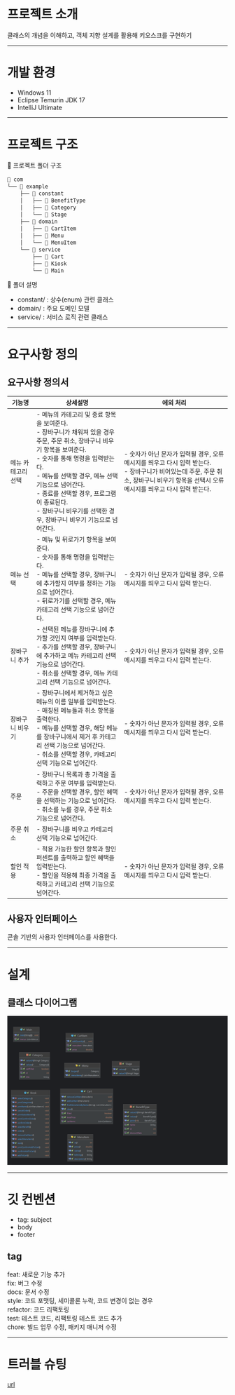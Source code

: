 # 프로젝트 소개

클래스의 개념을 이해하고, 객체 지향 설계를 활용해 키오스크를 구현하기

---

# 개발 환경

- Windows 11
- Eclipse Temurin JDK 17
- IntelliJ Ultimate

---

# 프로젝트 구조

📁 프로젝트 폴더 구조
```
📂 com
└── 📂 example
    ├── 📂 constant
    │   ├── 📄 BenefitType
    │   ├── 📄 Category
    │   └── 📄 Stage
    ├── 📂 domain
    │   ├── 📄 CartItem
    │   ├── 📄 Menu
    │   └── 📄 MenuItem
    └── 📂 service
        ├── 📄 Cart
        ├── 📄 Kiosk
        └── 📄 Main
```

🔹 폴더 설명
- constant/ : 상수(enum) 관련 클래스
- domain/   : 주요 도메인 모델
- service/  : 서비스 로직 관련 클래스

---

# 요구사항 정의

## 요구사항 정의서
| 기능명        | 상세설명                                                                                                                                                                                                               | 에외 처리                                                                                                            |
|------------|--------------------------------------------------------------------------------------------------------------------------------------------------------------------------------------------------------------------|------------------------------------------------------------------------------------------------------------------|
| 메뉴 카테고리 선택 | - 메뉴의 카테고리 및 종료 항목을 보여준다.<br/>- 장바구니가 채워져 있을 경우 주문, 주문 취소, 장바구니 비우기 항목을 보여준다.<br/>- 숫자를 통해 명령을 입력받는다.<br/>- 메뉴를 선택할 경우, 메뉴 선택 기능으로 넘어간다.<br/>- 종료를 선택할 경우, 프로그램이 종료된다.<br/>- 장바구니 비우기를 선택한 경우, 장바구니 비우기 기능으로 넘어간다. | - 숫자가 아닌 문자가 입력될 경우, 오류 메시지를 띄우고 다시 입력 받는다.<br/>- 장바구니가 비어있는데 주문, 주문 취소, 장바구니 비우기 항목을 선택시 오류 메시지를 띄우고 다시 입력 받는다. | 
| 메뉴 선택      | - 메뉴 및 뒤로가기 항목을 보여준다.<br/>- 숫자를 통해 명령을 입력받는다.<br/>- 메뉴를 선택할 경우, 장바구니에 추가할지 여부를 정하는 기능으로 넘어간다.<br/>- 뒤로가기를 선택할 경우, 메뉴 카테고리 선택 기능으로 넘어간다.                                                                            | - 숫자가 아닌 문자가 입력될 경우, 오류 메시지를 띄우고 다시 입력 받는다.                                                                      
| 장바구니 추가    | - 선택된 메뉴를 장바구니에 추가할 것인지 여부를 입력받는다.<br/>- 추가를 선택할 경우, 장바구니에 추가하고 메뉴 카테고리 선택 기능으로 넘어간다.<br/>- 취소를 선택할 경우, 메뉴 카테고리 선택 기능으로 넘어간다.                                                                                      | - 숫자가 아닌 문자가 입력될 경우, 오류 메시지를 띄우고 다시 입력 받는다.                                                                      
| 장바구니 비우기   | - 장바구니에서 제거하고 싶은 메뉴의 이름 일부를 입력받는다.<br/>- 매칭된 메뉴들과 취소 항목을 출력한다.<br/>- 메뉴를 선택할 경우, 해당 메뉴를 장바구니에서 제거 후 카테고리 선택 기능으로 넘어간다.<br/>- 취소를 선택할 경우, 카테고리 선택 기능으로 넘어간다.                                                        | - 숫자가 아닌 문자가 입력될 경우, 오류 메시지를 띄우고 다시 입력 받는다.                                                                      
| 주문         | - 장바구니 목록과 총 가격을 출력하고 주문 여부를 입력받는다.<br/>- 주문을 선택할 경우, 할인 혜택을 선택하는 기능으로 넘어간다.<br/>- 취소를 누를 경우, 주문 취소 기능으로 넘어간다.                                                                                                     | - 숫자가 아닌 문자가 입력될 경우, 오류 메시지를 띄우고 다시 입력 받는다.                                                                      
| 주문 취소      | - 장바구니를 비우고 카테고리 선택 기능으로 넘어간다.                                                                                                                                                                                     |
| 할인 적용      | - 적용 가능한 할인 항목과 할인 퍼센트를 출력하고 할인 혜택을 입력받는다.<br/>- 할인을 적용해 최종 가격을 출력하고 카테고리 선택 기능으로 넘어간다.                                                                                                                            | - 숫자가 아닌 문자가 입력될 경우, 오류 메시지를 띄우고 다시 입력 받는다.                                                                      |

## 사용자 인터페이스
콘솔 기반의 사용자 인터페이스를 사용한다.

---

# 설계

## 클래스 다이어그램

![Class Diagram](img/ClassDiagram.png)

---

# 깃 컨벤션

- tag: subject
- body
- footer

## tag
feat: 새로운 기능 추가  
fix: 버그 수정  
docs: 문서 수정  
style: 코드 포맷팅, 세미콜론 누락, 코드 변경이 없는 경우  
refactor: 코드 리팩토링  
test: 테스트 코드, 리팩토링 테스트 코드 추가  
chore: 빌드 업무 수정, 패키지 매니저 수정  

---

# 트러블 슈팅
[url](https://dungbik.github.io/p/nb-til-14/)